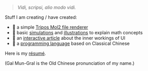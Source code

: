 > *Vidi, scripsi, alio modo vidi.*

Stuff I am creating / have created:
- 🧬 a simple [Tripos Mol2 file renderer](https://galmungral.github.io/mol-renderer)
- 🌌 basic [simulations](https://galmungral.github.io/fdm-viz/) and [illustrations](https://galmungral.github.io/qft-viz/) to explain math concepts
- 📜 an [interactive article](https://galmungral.github.io/sigui/) about the inner workings of UI
- 🔣 a [programming language](https://galmungral.github.io/hanbun-lang/) based on Classical Chinese

Here is my [résumé](https://raw.githubusercontent.com/GalMunGral/galmungral/main/RESUME). 

(Gal Mun-Gral is the Old Chinese pronunciation of my name.)
